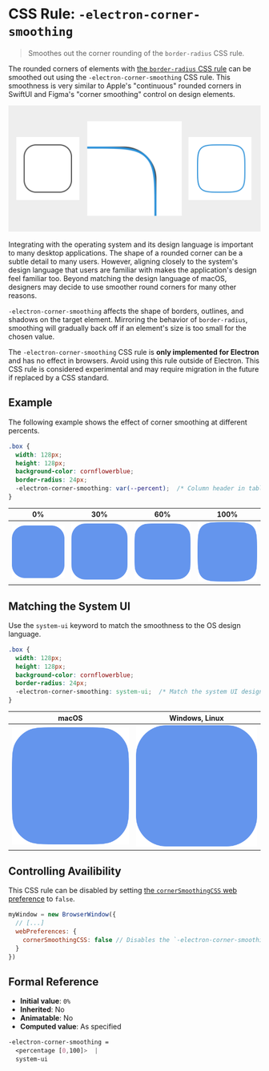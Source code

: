 # CSS Rule: `-electron-corner-smoothing` 

> Smoothes out the corner rounding of the `border-radius` CSS rule.

The rounded corners of elements with [the `border-radius` CSS rule](https://developer.mozilla.org/en-US/docs/Web/CSS/border-radius) can be smoothed out using the `-electron-corner-smoothing` CSS rule. This smoothness is very similar to Apple's "continuous" rounded corners in SwiftUI and Figma's "corner smoothing" control on design elements.

![There is a black rectangle on the left using simple rounded corners, and a blue rectangle on the right using smooth rounded corners. Inbetween those rectangles is a magnified view of the same corner from both rectangles overlapping to show the subtle difference in shape.](../images/corner-smoothing-summary.svg)

Integrating with the operating system and its design language is important to many desktop applications. The shape of a rounded corner can be a subtle detail to many users. However, aligning closely to the system's design language that users are familiar with makes the application's design feel familiar too. Beyond matching the design language of macOS, designers may decide to use smoother round corners for many other reasons.

`-electron-corner-smoothing` affects the shape of borders, outlines, and shadows on the target element. Mirroring the behavior of `border-radius`, smoothing will gradually back off if an element's size is too small for the chosen value.

The `-electron-corner-smoothing` CSS rule is **only implemented for Electron** and has no effect in browsers. Avoid using this rule outside of Electron. This CSS rule is considered experimental and may require migration in the future if replaced by a CSS standard.

## Example

The following example shows the effect of corner smoothing at different percents.

```css
.box {
  width: 128px;
  height: 128px;
  background-color: cornflowerblue;
  border-radius: 24px;
  -electron-corner-smoothing: var(--percent);  /* Column header in table below. */
}
```

| 0% | 30% | 60% | 100% |
| --- | --- | --- | --- |
| ![A rectangle with round corners at 0% smoothness](../images/corner-smoothing-example-0.svg) | ![A rectangle with round corners at 30% smoothness](../images/corner-smoothing-example-30.svg) | ![A rectangle with round corners at 60% smoothness](../images/corner-smoothing-example-60.svg) | ![A rectangle with round corners at 100% smoothness](../images/corner-smoothing-example-100.svg) |

## Matching the System UI

Use the `system-ui` keyword to match the smoothness to the OS design language.

```css
.box {
  width: 128px;
  height: 128px;
  background-color: cornflowerblue;
  border-radius: 24px;
  -electron-corner-smoothing: system-ui;  /* Match the system UI design. */
}
```


| macOS | Windows, Linux |
| --- | --- |
| ![A rectangle with round corners whose smoothness matches macOS](../images/corner-smoothing-example-60.svg) | ![A rectangle with round corners whose smoothness matches Windows and Linux](../images/corner-smoothing-example-0.svg) |

## Controlling Availibility

This CSS rule can be disabled by setting [the `cornerSmoothingCSS` web preference](./structures/web-preferences.md) to `false`.

```js
myWindow = new BrowserWindow({
  // [...]
  webPreferences: {
    cornerSmoothingCSS: false // Disables the `-electron-corner-smoothing` CSS rule
  }
})
```

## Formal Reference

* **Initial value**: `0%`
* **Inherited**: No
* **Animatable**: No
* **Computed value**: As specified

```css
-electron-corner-smoothing =
  <percentage [0,100]>  |
  system-ui
```
